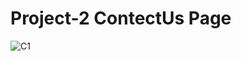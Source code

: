 # Project-2 ContectUs Page
![C1](https://github.com/Dhruva1096/My-React-Project-2/assets/147464131/86902fa4-91a4-436f-8f12-f88f3622e576)
